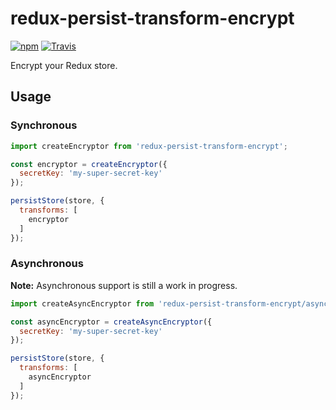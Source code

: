 # redux-persist-transform-encrypt

[![npm](https://img.shields.io/npm/v/redux-persist-transform-encrypt.svg?maxAge=3600&style=flat-square)](https://www.npmjs.com/package/redux-persist-transform-encrypt)
[![Travis](https://img.shields.io/travis/maxdeviant/redux-persist-transform-encrypt.svg?maxAge=3600&style=flat-square)](https://travis-ci.org/maxdeviant/redux-persist-transform-encrypt)

Encrypt your Redux store.

## Usage

### Synchronous

```js
import createEncryptor from 'redux-persist-transform-encrypt';

const encryptor = createEncryptor({
  secretKey: 'my-super-secret-key'
});

persistStore(store, {
  transforms: [
    encryptor
  ]
});
```

### Asynchronous

**Note:** Asynchronous support is still a work in progress.

```js
import createAsyncEncryptor from 'redux-persist-transform-encrypt/async';

const asyncEncryptor = createAsyncEncryptor({
  secretKey: 'my-super-secret-key'
});

persistStore(store, {
  transforms: [
    asyncEncryptor
  ]
});
```
